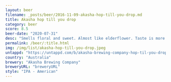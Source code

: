 ```yaml
---
layout: beer
filename: _posts/beer/2016-11-09-akasha-hop-till-you-drop.md
title: Akasha hop till you drop
category: beer
score: 8.5
beer-date: "2020-07-31"
desc: "Smells floral and sweet. Almost like elderflower. Taste is more on the dank side"
permalink: /beer/:title.html
img: /img/list/akasha-hop-till-you-drop.jpeg
untappd: "https://untappd.com/b/akasha-brewing-company-hop-til-you-drop/3638124"
country: "Australia"
brewery: "Akasha Brewing Company"
breweryURL: "breweryURL"
style: "IPA - American"
---
```

